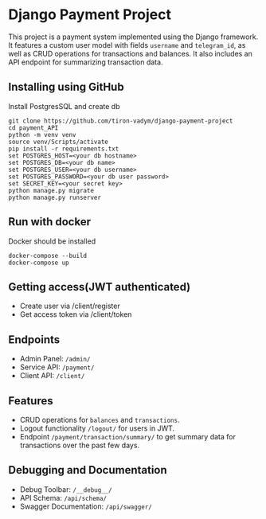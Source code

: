 # Django Payment Project

This project is a payment system implemented using the Django framework. It features a custom user model with fields `username` and `telegram_id`, as well as CRUD operations for transactions and balances. It also includes an API endpoint for summarizing transaction data.

## Installing using GitHub

Install PostgresSQL and create db

```shell
git clone https://github.com/tiron-vadym/django-payment-project
cd payment_API
python -m venv venv
source venv/Scripts/activate
pip install -r requirements.txt
set POSTGRES_HOST=<your db hostname>
set POSTGRES_DB=<your db name>
set POSTGRES_USER=<your db username>
set POSTGRES_PASSWORD=<your db user password>
set SECRET_KEY=<your secret key>
python manage.py migrate
python manage.py runserver
```

## Run with docker

Docker should be installed

```shell
docker-compose --build
docker-compose up
```

## Getting access(JWT authenticated)

* Create user via /client/register
* Get access token via /client/token

## Endpoints

- Admin Panel: `/admin/`
- Service API: `/payment/`
- Client API: `/client/`

## Features

  - CRUD operations for `balances` and `transactions`.
  - Logout functionality `/logout/` for users in JWT.
  - Endpoint `/payment/transaction/summary/` to get summary data for transactions over the past few days.

## Debugging and Documentation

- Debug Toolbar: `/__debug__/`
- API Schema: `/api/schema/`
- Swagger Documentation: `/api/swagger/`
